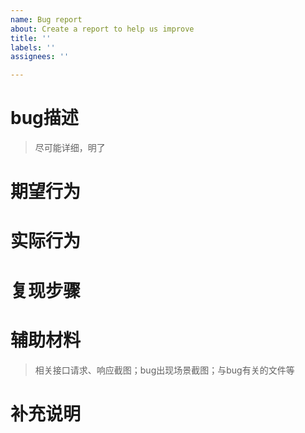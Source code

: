 ```yaml
---
name: Bug report
about: Create a report to help us improve
title: ''
labels: ''
assignees: ''

---
```


# bug描述
> 尽可能详细，明了

# 期望行为


# 实际行为


# 复现步骤


# 辅助材料
> 相关接口请求、响应截图；bug出现场景截图；与bug有关的文件等

# 补充说明
